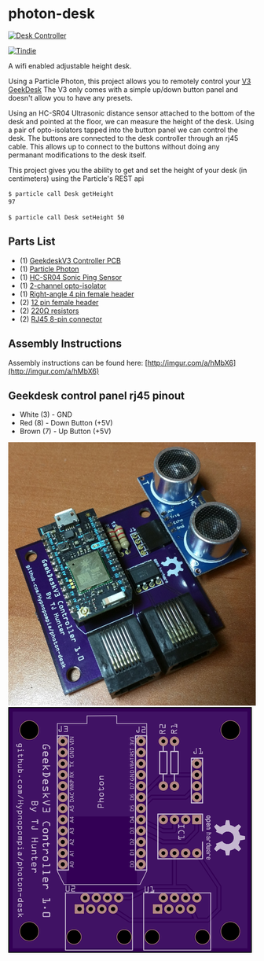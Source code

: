 photon-desk
==============

[![Desk Controller](http://img.youtube.com/vi/VQ_Kc9S85WM/0.jpg)](http://www.youtube.com/watch?v=VQ_Kc9S85WM "Desk Controller")

[![Tindie](https://d2ss6ovg47m0r5.cloudfront.net/badges/tindie-mediums.png)](https://www.tindie.com/products/TJ_Hunter/photon-geekdesk-controller/)

A wifi enabled adjustable height desk.

Using a Particle Photon, this project allows you to remotely control your [V3 GeekDesk](http://www.geekdesk.com/geekdesk-v3-frame-only) The V3 only comes with a simple up/down button panel and doesn't allow you to have any presets.

Using an HC-SR04 Ultrasonic distance sensor attached to the bottom of the desk and pointed at the floor, we can measure the height of the desk. Using a pair of opto-isolators tapped into the button panel we can control the desk. The buttons are connected to the desk controller through an rj45 cable. This allows up to connect to the buttons without doing any permanant modifications to the desk itself.

This project gives you the ability to get and set the height of your desk (in centimeters) using the Particle's REST api

```
$ particle call Desk getHeight
97

$ particle call Desk setHeight 50
```

## Parts List

* (1) [GeekdeskV3 Controller PCB](https://github.com/Hypnopompia/photon-desk/tree/master/pcb)
* (1) [Particle Photon](https://store.particle.io/collections/photon)
* (1) [HC-SR04 Sonic Ping Sensor](http://www.amazon.com/s/ref=nb_sb_ss_c_0_3?url=search-alias%3Daps&field-keywords=hc-sr04&sprefix=hc-sr04%2Caps%2C202)
* (1) [2-channel opto-isolator](https://www.digikey.com/product-detail/en/LTV-826/160-1362-5-ND/385832)
* (1) [Right-angle 4 pin female header](https://www.digikey.com/product-detail/en/PPTC041LGBN-RC/S5440-ND/775898)
* (2) [12 pin female header](https://www.digikey.com/product-detail/en/PPTC121LFBN-RC/S6100-ND/807231)
* (2) [220Ω resistors](https://www.digikey.com/product-detail/en/CFR-50JB-52-220R/220H-ND/1291)
* (2) [RJ45 8-pin connector](https://www.sparkfun.com/products/643)

## Assembly Instructions
Assembly instructions can be found here: [http://imgur.com/a/hMbX6](http://imgur.com/a/hMbX6)

## Geekdesk control panel rj45 pinout

* White (3) - GND
* Red (8) - Down Button (+5V)
* Brown (7) - Up Button (+5V)

![Assembled Board View](https://github.com/Hypnopompia/photon-desk/blob/master/pcb/assembled.jpg?raw=true "Assembled Board View")
![Top Board View](https://github.com/Hypnopompia/photon-desk/blob/master/pcb/board-top.png?raw=true "Top Board View")

